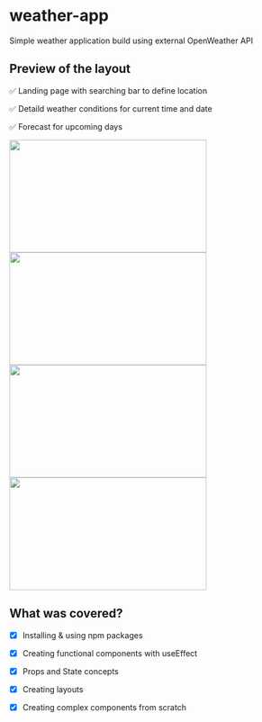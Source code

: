# weather-app

Simple weather application build using external OpenWeather API

## Preview of the layout
✅  Landing page with searching bar to define location

✅  Detaild weather conditions for current time and date

✅  Forecast for upcoming days

<img width="350" height="200" src="https://user-images.githubusercontent.com/73126133/135448102-4708af06-a979-4dd6-808b-6bf9772232b8.png"> <img width="350" height="200" src="https://user-images.githubusercontent.com/73126133/135448953-049b907c-ae97-47cc-8779-8054d6a99148.png"> <img width="350" height="200" src="https://user-images.githubusercontent.com/73126133/135449166-995f9b1f-566e-41b6-b5e1-e30580326ddb.png"> <img width="350" height="200" src="https://user-images.githubusercontent.com/73126133/135449181-b3bb5381-9947-4b6e-bd3a-ce7cf63812c9.png">

## What was covered?
- [x] Installing & using npm packages 
- [x] Creating functional components with useEffect
- [x] Props and State concepts
- [x] Creating layouts
- [x] Creating complex components from scratch


